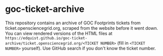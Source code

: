 goc-ticket-archive
==================

This repository contains an archive of GOC Footprints tickets from ticket.opensciencegrid.org, scraped from the website before it went down.
You can view rendered versions of the HTML files at `https://edquist.github.io/goc-ticket-archive/ticket.opensciencegrid.org/<TICKET NUMBER>`
(fill in `<TICKET NUMBER>` yourself).  Use GitHub search if you don't know the ticket number.
